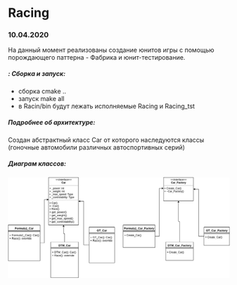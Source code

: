 #  Racing

### 10.04.2020 

На данный момент реализованы создание юнитов игры с помощью порождающего паттерна - Фабрика и юнит-тестирование.  

##### : Сборка и запуск:
- сборка cmake ..
- запуск make all
- в Racin/bin будут лежать исполняемые Racing и Racing_tst

##### Подробнее об архитектуре:

Создан абстрактный класс Car от которого наследуются классы (гоночные автомобили различных автоспортивных серий)

##### Диаграм классов:

![](Racing.png)
